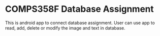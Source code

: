 <h1>COMPS358F Database Assignment</h1>

This is android app to connect database assignment. User can use app to read, add, delete or modify the image and text in database.
